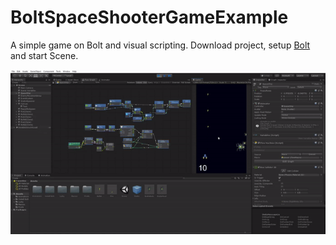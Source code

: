 # BoltSpaceShooterGameExample
A simple game on Bolt and visual scripting.
Download project, setup [Bolt](https://assetstore.unity.com/packages/tools/visual-scripting/bolt-163802) and start Scene.

![ProjectView](Docs/project-view.gif)